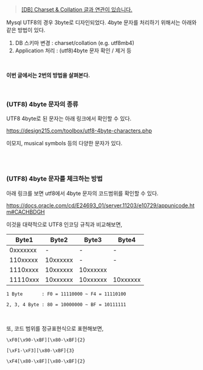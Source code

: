 
> [[DB] Charset & Collation 글과 연관이 있습니다.](https://github.com/hjjae2/Anything/blob/main/DB/%5BDB%5D%20Charset%20%26%20Collation.md)

Mysql UTF8의 경우 3byte로 디자인되었다. 4byte 문자를 처리하기 위해서는 아래와 같은 방법이 있다.

1. DB 스키마 변경 : charset/collation (e.g. utf8mb4)
2. Application 처리 :  (utf8)4byte 문자 확인 / 제거 등

<br>

**이번 글에서는 2번의 방법을 살펴본다.**

<br>

### (UTF8) 4byte 문자의 종류

UTF8 4byte로 된 문자는 아래 링크에서 확인할 수 있다.

https://design215.com/toolbox/utf8-4byte-characters.php

이모지, musical symbols 등의 다양한 문자가 있다.

<br><br>

### (UTF8) 4byte 문자를 체크하는 방법

아래 링크를 보면 utf8에서 4byte 문자의 코드범위를 확인할 수 있다.

https://docs.oracle.com/cd/E24693_01/server.11203/e10729/appunicode.htm#CACHBDGH

이것을 대략적으로 UTF8 인코딩 규칙과 비교해보면,

|Byte1|Byte2|Byte3|Byte4|
|-|-|-|-|
|0xxxxxxx|-|-|-|
|110xxxxx|10xxxxxx|-|-|
|1110xxxx|10xxxxxx|10xxxxxx
|11110xxx|10xxxxxx|10xxxxxx|10xxxxxx|

```text
1 Byte       : F0 = 11110000 ~ F4 = 11110100

2, 3, 4 Byte : 80 = 10000000 ~ BF = 10111111
```


<br>

또, 코드 범위를 정규표현식으로 표현해보면, 

```text
\xF0[\x90-\xBF][\x80-\xBF]{2}

[\xF1-\xF3][\x80-\xBF]{3}

\xF4[\x80-\x8F][\x80-\xBF]{2}
```
